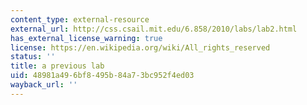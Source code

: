 ```yaml
---
content_type: external-resource
external_url: http://css.csail.mit.edu/6.858/2010/labs/lab2.html
has_external_license_warning: true
license: https://en.wikipedia.org/wiki/All_rights_reserved
status: ''
title: a previous lab
uid: 48981a49-6bf8-495b-84a7-3bc952f4ed03
wayback_url: ''
---
```

